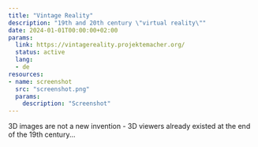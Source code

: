 ```yaml
---
title: "Vintage Reality"
description: "19th and 20th century \"virtual reality\""
date: 2024-01-01T00:00:00+02:00
params:
  link: https://vintagereality.projektemacher.org/
  status: active
  lang:
  - de
resources:
- name: screenshot
  src: "screenshot.png"
  params:
    description: "Screenshot"
---
```


3D images are not a new invention - 3D viewers already existed at the end of the 19th century...
